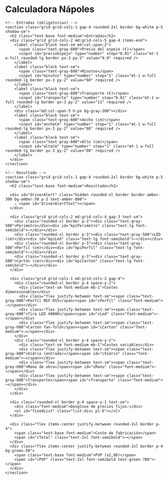<html lang="es">
<head>
  <meta charset="utf-8" />
  <meta name="viewport" content="width=device-width, initial-scale=1" />
  <title>Calculadora Nápoles</title>
  <script src="https://cdn.tailwindcss.com"></script>
</head>
<body class="bg-gray-50 text-gray-900">
  <main class="max-w-3xl mx-auto p-6 space-y-6">
    <h1 class="text-2xl font-semibold">Calculadora Nápoles</h1>

    <!-- Entradas (obligatorias) -->
    <section class="grid grid-cols-1 gap-4 rounded-2xl border bg-white p-5 shadow-sm">
      <h2 class="text-base font-medium">Entradas</h2>
      <div class="grid grid-cols-2 md:grid-cols-5 gap-4 items-end">
        <label class="block text-sm md:col-span-2">
          <span class="text-gray-600">Precio del espejo (€)</span>
          <input id="precioEspejo" type="number" step="0.01" class="mt-1 w-full rounded-lg border px-3 py-2" value="9.9" required />
        </label>
        <label class="block text-sm">
          <span class="text-gray-600">Minutos</span>
          <input id="minutos" type="number" step="1" class="mt-1 w-full rounded-lg border px-3 py-2" value="60" required />
        </label>
        <label class="block text-sm">
          <span class="text-gray-600">Transporte (€)</span>
          <input id="transporte" type="number" step="0.01" class="mt-1 w-full rounded-lg border px-3 py-2" value="11" required />
        </label>
        <div class="md:col-span-5 h-px bg-gray-200"></div>
        <label class="block text-sm">
          <span class="text-gray-600">Ancho (cm)</span>
          <input id="anchoCm" type="number" step="1" class="mt-1 w-full rounded-lg border px-3 py-2" value="80" required />
        </label>
        <label class="block text-sm">
          <span class="text-gray-600">Alto (cm)</span>
          <input id="altoCm" type="number" step="1" class="mt-1 w-full rounded-lg border px-3 py-2" value="80" required />
        </label>
      </div>
    </section>

    <!-- Resultado -->
    <section class="grid grid-cols-1 gap-4 rounded-2xl border bg-white p-5 shadow-sm">
      <h2 class="text-base font-medium">Resultado</h2>

      <div id="driverAlert" class="hidden rounded-xl border border-amber-300 bg-amber-50 p-3 text-amber-800">
        ⚠️ <span id="driverAlertText"></span>
      </div>

      <div class="grid grid-cols-2 md:grid-cols-4 gap-3 text-sm">
        <div class="rounded-xl border p-3"><div class="text-gray-500">Perímetro</div><div id="kpiPerimetro" class="text-lg font-semibold">—</div></div>
        <div class="rounded-xl border p-3"><div class="text-gray-500">LED (cm)</div><div id="kpiLed" class="text-lg font-semibold">—</div></div>
        <div class="rounded-xl border p-3"><div class="text-gray-500">Perfil (cm)</div><div id="kpiPerfil" class="text-lg font-semibold">—</div></div>
        <div class="rounded-xl border p-3"><div class="text-gray-500">Cartón (cm)</div><div id="kpiCarton" class="text-lg font-semibold">—</div></div>
      </div>

      <div class="grid grid-cols-1 md:grid-cols-2 gap-4">
        <div class="rounded-xl border p-4 space-y-2">
          <div class="text-sm font-medium mb-1">Costes dimensionables</div>
          <div class="flex justify-between text-sm"><span class="text-gray-600">Perfil REF-655</span><span id="cPerfil" class="font-medium">—</span></div>
          <div class="flex justify-between text-sm"><span class="text-gray-600">Tira LED 4000K</span><span id="cLed" class="font-medium">—</span></div>
          <div class="flex justify-between text-sm"><span class="text-gray-600">Cartón fan-fold</span><span id="cCarton" class="font-medium">—</span></div>
        </div>
        <div class="rounded-xl border p-4 space-y-2">
          <div class="text-sm font-medium mb-1">Costes variables</div>
          <div class="flex justify-between text-sm"><span class="text-gray-600">Vidrio (entrada)</span><span id="cVidrio" class="font-medium">—</span></div>
          <div class="flex justify-between text-sm"><span class="text-gray-600">Mano de obra</span><span id="cMano" class="font-medium">—</span></div>
          <div class="flex justify-between text-sm"><span class="text-gray-600">Transporte</span><span id="cTransporte" class="font-medium">—</span></div>
        </div>
      </div>

      <div class="rounded-xl border p-4 space-y-1 text-sm">
        <div class="font-medium">Desglose de precios fijos:</div>
        <ul id="fixedList" class="list-disc pl-6"></ul>
      </div>

      <div class="flex items-center justify-between rounded-2xl border p-4">
        <span class="text-base font-medium">Coste de fabricación</span>
        <span id="cTotal" class="text-2xl font-semibold">—</span>
      </div>
      <div class="flex items-center justify-between rounded-2xl border p-4 bg-green-50">
        <span class="text-base font-medium">PVP (x2,88)</span>
        <span id="cPVP" class="text-2xl font-semibold text-green-700">—</span>
      </div>
    </section>
  </main>

  <script>
    const PROFILE_RATE_PER_M = 0.65625;
    const LED_RATE_PER_M = 2.00;
    const LED_FACTOR = 0.953125;
    const CARTON_PRICE_PER_M = 1.76;
    const LABOR_RATE_PER_MIN = 0.25;

    const FIXED_ITEMS = [
      { label: "Plastificado espejo", price: 1.00 },
      { label: "4 codos marco trasero", price: 1.40 },
      { label: "8 tornillos TORX", price: 0.40 },
      { label: "Silicona", price: 0.50 },
      { label: "Driver 60W", price: 6.50 },
      { label: "Base adhesiva brida", price: 0.15 },
      { label: "Bridas", price: 0.06 },
      { label: "Caja conexiones", price: 0.50 },
      { label: "Cola caliente", price: 0.50 },
      { label: "Asa modelo 1000", price: 0.07 },
      { label: "Refuerzo modelo 200", price: 0.11 },
      { label: "Amortización máquina", price: 1.00 },
      { label: "Etiqueta técnica", price: 0.20 },
      { label: "Bolsa + manual", price: 0.50 },
      { label: "Pegatina espejo", price: 0.50 },
    ];
    const FIXED_COST = FIXED_ITEMS.reduce((acc, it) => acc + it.price, 0);

    const FANFOLD_WIDTHS_MM = [990, 1500, 1980, 2400];
    const K_FACTORS = {
      "990x990": 2.37997 / 3.60,
      "1500x990": 3.63600 / 4.80,
      "990x1500": 3.63600 / 4.80,
      "1500x1500": 4.50600 / 5.31,
    };
    const EXP_FALLBACK = 0.6;
    const LEN_BASE_PER_H = 1215 / 800;
    const LEN_TAPA_PER_H = 1188 / 800;

    const $ = (id) => document.getElementById(id);
    const euros = (n) => (new Intl.NumberFormat('es-ES', { style: 'currency', currency: 'EUR' })).format(n || 0);

    function pickWidth(requiredMm) { for (const w of FANFOLD_WIDTHS_MM) if (w >= requiredMm) return w; return FANFOLD_WIDTHS_MM[FANFOLD_WIDTHS_MM.length - 1]; }
    function areaPartM2(fanfoldMm, lengthMm) { return (fanfoldMm / 1000) * (lengthMm / 1000); }
    function getK(wb, wt) {
      const key = `${wb}x${wt}`;
      let k = K_FACTORS[key] ?? K_FACTORS[`${wt}x${wb}`];
      if (k) return k;
      const kref = K_FACTORS["990x990"];
      const avg = (wb + wt) / 2;
      return kref * Math.pow(avg / 990, EXP_FALLBACK);
    }
    function estimateLengthsMm(Hmm) { return { base: Math.round(Hmm * LEN_BASE_PER_H), tapa: Math.round(Hmm * LEN_TAPA_PER_H) }; }
    function cartonUnitsMeters(Wcm, Hcm) {
      const Wmm = Wcm * 10, Hmm = Hcm * 10;
      const { base: Lb, tapa: Lt } = estimateLengthsMm(Hmm);
      const w_base = pickWidth(Wmm);
      const w_tapa = pickWidth(Wmm);
      const areaTotal = areaPartM2(w_base, Lb) + areaPartM2(w_tapa, Lt);
      const k = getK(w_base, w_tapa);
      return areaTotal / k;
    }

    ["precioEspejo", "minutos", "transporte", "anchoCm", "altoCm"].forEach(id => $(id).addEventListener('input', calc));

    function valNum(id) { const v = parseFloat($(id).value); return Number.isFinite(v) ? v : 0; }

    function calc() {
      const E = valNum("precioEspejo"), Min = valNum("minutos"), T = valNum("transporte"), Wcm = valNum("anchoCm"), Hcm = valNum("altoCm");
      const invalido = (Wcm <= 0 || Hcm <= 0);

      const Pcm = 2 * (Wcm + Hcm);
      const Pm  = Pcm / 100;
      const led_m = LED_FACTOR * Pm;
      const perfil_m = Pm;

      const carton_m = cartonUnitsMeters(Wcm, Hcm);
      const costeCarton = CARTON_PRICE_PER_M * carton_m;

      const costePerfil = PROFILE_RATE_PER_M * perfil_m;
      const costeLed = LED_RATE_PER_M * led_m;
      const manoObra = LABOR_RATE_PER_MIN * Min;
      const costeFabricacion = (invalido ? 0 : (E + costePerfil + costeLed + costeCarton + manoObra + T + FIXED_COST));

      $("kpiPerimetro").textContent = invalido ? '—' : (Pcm.toFixed(0) + ' cm');
      $("kpiLed").textContent = invalido ? '—' : ((led_m * 100).toFixed(0) + ' cm');
      $("kpiPerfil").textContent = invalido ? '—' : ((perfil_m * 100).toFixed(0) + ' cm');
      $("kpiCarton").textContent = invalido ? '—' : ((carton_m * 100).toFixed(0) + ' cm');

      $("cPerfil").textContent = invalido ? '—' : euros(costePerfil);
      $("cLed").textContent = invalido ? '—' : euros(costeLed);
      $("cCarton").textContent = invalido ? '—' : euros(costeCarton);
      $("cVidrio").textContent = invalido ? '—' : euros(E);
      $("cMano").textContent = euros(manoObra);
      $("cTransporte").textContent = euros(T);

      $("fixedList").innerHTML = FIXED_ITEMS.map(it => `<li>${it.label}: ${euros(it.price)}</li>`).join('');

      const alertBox = $("driverAlert");
      const alertText = $("driverAlertText");
      if (!invalido && Pcm > 600) {
        alertBox.classList.remove('hidden');
        alertText.textContent = `Perímetro: ${Pcm.toFixed(0)} cm (> 600 cm). Necesitas cambiar el driver.`;
      } else {
        alertBox.classList.add('hidden');
        alertText.textContent = '';
      }

      $("cTotal").textContent = euros(costeFabricacion);
      const pvp = costeFabricacion * 2.88;
      $("cPVP").textContent = euros(pvp);
    }

    calc();
  </script>
</body>
</html>
